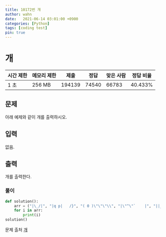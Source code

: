 ```yaml
---
title: 10172번 개
author: wahn
date:   2021-06-14 03:01:00 +0900
categories: [Python]
tags: [coding test]
pin: true
---
```


# 개

|시간 제한|메모리 제한|제출|정답|맞은 사람|정답 비율|
|---|---|---|---|---|---|
|1 초|256 MB|194139|74540|66783|40.433%|

## 문제


아래 예제와 같이 개를 출력하시오.


## 입력

없음.

## 출력

개를 출력한다.
  

  
### 풀이  
 
```python
def solution():
    arr = ("|\_/|", "|q p|   /}", "( 0 )\"\"\"\\", "|\"^\"`    |", "||_/=\\\__|")
    for i in arr:
        print(i)
solution()
 ```

  
문제 출처 [개]  

[개]: https://www.acmicpc.net/problem/10172

 